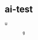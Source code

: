  # ai-test 
  u
 
            g   
 
 
                   
                        
            
                    
